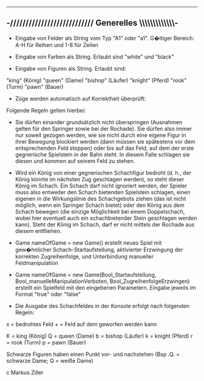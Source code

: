 -------------------------------------------------------------------
-/////////////////////////// Generelles \\\\\\\\\\\\\\\\\\\\\\\\\\-
-------------------------------------------------------------------
  
- Eingabe von Felder als String vom Typ "A1" oder "a1". G�ltiger
Bereich: A-H für Reihen und 1-8 für Zeilen
  
- Eingabe von Farben als String. Erlaubt sind "white" und "black"
  
- Eingabe von Figuren als String. Erlaubt sind:
  
"king" (König) "queen" (Dame) "bishop" (Läufer) "knight" (Pferd)
"rook" (Turm) "pawn" (Bauer)
  
  
- Züge werden automatisch auf Korrektheit überprüft:
  
Folgende Regeln gelten hierbei:
  
- Sie dürfen einander grundsätzlich nicht überspringen (Ausnahmen
gelten für den Springer sowie bei der Rochade). Sie dürfen also immer
nur soweit gezogen werden, wie sie nicht durch eine eigene Figur in
ihrer Bewegung blockiert werden (dann müssen sie spätestens vor dem
entsprechenden Feld stoppen) oder bis auf das Feld, auf dem der erste
gegnerische Spielstein in der Bahn steht. In diesem Falle schlagen
sie diesen und kommen auf seinem Feld zu stehen.
  
- Wird ein König von einer gegnerischen Schachfigur bedroht (d. h.,
der König könnte im nächsten Zug geschlagen werden), so steht dieser
König im Schach. Ein Schach darf nicht ignoriert werden, der
Spieler muss also entweder den Schach bietenden Spielstein schlagen,
einen eigenen in die Wirkungslinie des Schachgebots ziehen (das ist
nicht möglich, wenn ein Springer Schach bietet) oder den König aus
dem Schach bewegen (die einzige Möglichkeit bei einem Doppelschach,
wobei hier eventuell auch ein schachbietender Stein geschlagen werden
kann). Steht der König im Schach, darf er nicht mittels der Rochade
aus diesem entfliehen.
  
  
  
- Game nameOfGame = new Game() erstellt neues Spiel mit gew�hnlicher
Schach-Startaufstellung, aktivierter Erzwingung der korrekten
Zugreihenfolge, und Unterbindung manueller Feldmanipulation
  
- Game nameOfGame = new Game(Bool_Startaufstellung,
Bool_manuelleManipulationVerboten, Bool_ZugreihenfolgeErzwingen)
erstellt ein Spielfeld mit den eingebenen Parametern. Eingabe jeweils
im Format "true" oder "false"
  
- Die Ausgabe des Schachfeldes in der Konsole erfolgt nach folgenden
Regeln:
  
x = bedrohtes Feld + = Feld auf dem geworfen werden kann
  
K = king (König) Q = queen (Dame) b = bishop (Läufer) k = knight
(Pferd) r = rook (Turm) p = pawn (Bauer)
  
Schwarze Figuren haben einen Punkt vor- und nachstehen (Bsp .Q. =
schwarze Dame; Q = weiße Dame)
  
  
c Markus Ziller
